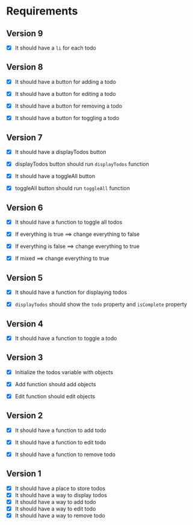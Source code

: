 # Requirements


## Version 9

- [x] It should have a `li` for each todo


## Version 8

- [x] It should have a button for adding a todo
- [x] It should have a button for editing a todo
- [x] It should have a button for removing a todo
- [x] It should have a button for toggling a todo


## Version 7

- [x] It should have a displayTodos button
- [x] displayTodos button should run `displayTodos` function
- [x] It should have a toggleAll button
- [x] toggleAll button should run `toggleAll` function


## Version 6

- [x] It should have a function to toggle all todos
- [x] If everything is true ==> change everything to false
- [x] If everything is false ==> change everything to true
- [x] If mixed ==> change everything to true


## Version 5

- [x] It should have a function for displaying todos
- [x] `displayTodos` should show the `todo` property and `isComplete` property


## Version 4

- [x] It should have a function to toggle a todo


## Version 3

- [x] Initialize the todos variable with objects
- [x] Add function should add objects
- [x] Edit function should edit objects


## Version 2

- [x] It should have a function to add todo
- [x] It should have a function to edit todo
- [x] It should have a function to remove todo


## Version 1

- [x] It should have a place to store todos
- [x] It should have a way to display todos
- [x] It should have a way to add todo
- [x] It should have a way to edit todo
- [x] It should have a way to remove todo
